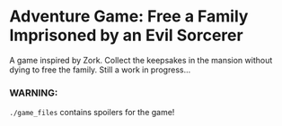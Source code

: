 # Adventure Game: Free a Family Imprisoned by an Evil Sorcerer

A game inspired by Zork. Collect the keepsakes in the mansion without dying to free the family. Still a work in progress...

### WARNING: 
`./game_files` contains spoilers for the game!